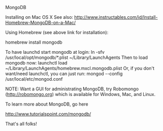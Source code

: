 MongoDB

Installing on Mac OS X
See also: http://www.instructables.com/id/Install-Homebrew-MongoDB-on-a-Mac/

Using Homebrew (see above link for installation):

homebrew install mongodb

To have launchd start mongodb at login:
    ln -sfv /usr/local/opt/mongodb/*.plist ~/Library/LaunchAgents
Then to load mongodb now:
    launchctl load ~/Library/LaunchAgents/homebrew.mxcl.mongodb.plist
Or, if you don't want/need launchctl, you can just run:
    mongod --config /usr/local/etc/mongod.conf

NOTE: Want a GUI for administrating MongoDB, try Robomongo (http://robomongo.org) which is available for Windows, Mac, and Linux.

To learn more about MongoDB, go here

http://www.tutorialspoint.com/mongodb/

That's all folks!